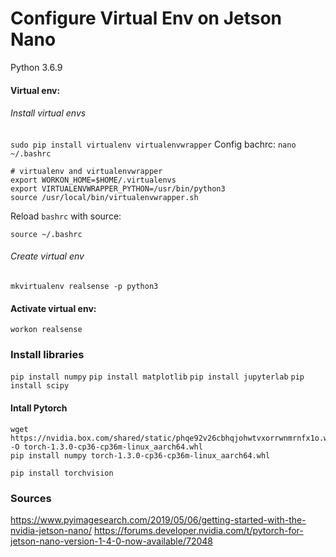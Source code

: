 # Configure Virtual Env on Jetson Nano

Python 3.6.9

#### Virtual env:

###### Install virtual envs
`sudo pip install virtualenv virtualenvwrapper`
Config bachrc:
`nano ~/.bashrc`
```
# virtualenv and virtualenvwrapper
export WORKON_HOME=$HOME/.virtualenvs
export VIRTUALENVWRAPPER_PYTHON=/usr/bin/python3
source /usr/local/bin/virtualenvwrapper.sh
```
Reload `bashrc` with source:

`source ~/.bashrc`


###### Create virtual env

`mkvirtualenv realsense -p python3`


#### Activate virtual env:
`workon realsense`


### Install libraries
`pip install numpy`
`pip install matplotlib`
`pip install jupyterlab`
`pip install scipy`
#### Intall Pytorch
```
wget https://nvidia.box.com/shared/static/phqe92v26cbhqjohwtvxorrwnmrnfx1o.whl -O torch-1.3.0-cp36-cp36m-linux_aarch64.whl
pip install numpy torch-1.3.0-cp36-cp36m-linux_aarch64.whl

pip install torchvision
```

### Sources
https://www.pyimagesearch.com/2019/05/06/getting-started-with-the-nvidia-jetson-nano/
https://forums.developer.nvidia.com/t/pytorch-for-jetson-nano-version-1-4-0-now-available/72048

